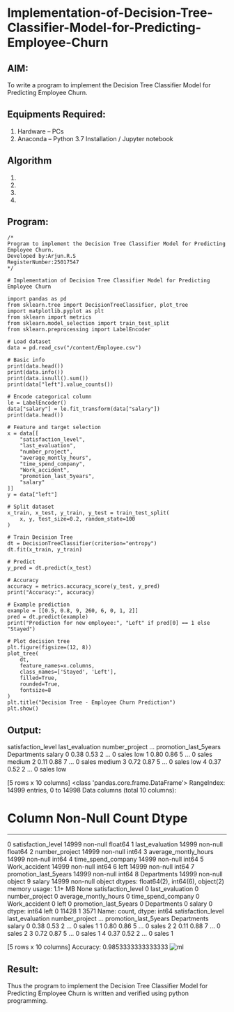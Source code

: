 # Implementation-of-Decision-Tree-Classifier-Model-for-Predicting-Employee-Churn

## AIM:
To write a program to implement the Decision Tree Classifier Model for Predicting Employee Churn.

## Equipments Required:
1. Hardware – PCs
2. Anaconda – Python 3.7 Installation / Jupyter notebook

## Algorithm
1. 
2. 
3. 
4. 

## Program:
```
/*
Program to implement the Decision Tree Classifier Model for Predicting Employee Churn.
Developed by:Arjun.R.S 
RegisterNumber:25017547  
*/

# Implementation of Decision Tree Classifier Model for Predicting Employee Churn

import pandas as pd
from sklearn.tree import DecisionTreeClassifier, plot_tree
import matplotlib.pyplot as plt
from sklearn import metrics
from sklearn.model_selection import train_test_split
from sklearn.preprocessing import LabelEncoder

# Load dataset
data = pd.read_csv("/content/Employee.csv")

# Basic info
print(data.head())
print(data.info())
print(data.isnull().sum())
print(data["left"].value_counts())

# Encode categorical column
le = LabelEncoder()
data["salary"] = le.fit_transform(data["salary"])
print(data.head())

# Feature and target selection
x = data[[
    "satisfaction_level",
    "last_evaluation",
    "number_project",
    "average_montly_hours",
    "time_spend_company",
    "Work_accident",
    "promotion_last_5years",
    "salary"
]]
y = data["left"]

# Split dataset
x_train, x_test, y_train, y_test = train_test_split(
    x, y, test_size=0.2, random_state=100
)

# Train Decision Tree
dt = DecisionTreeClassifier(criterion="entropy")
dt.fit(x_train, y_train)

# Predict
y_pred = dt.predict(x_test)

# Accuracy
accuracy = metrics.accuracy_score(y_test, y_pred)
print("Accuracy:", accuracy)

# Example prediction
example = [[0.5, 0.8, 9, 260, 6, 0, 1, 2]]
pred = dt.predict(example)
print("Prediction for new employee:", "Left" if pred[0] == 1 else "Stayed")

# Plot decision tree
plt.figure(figsize=(12, 8))
plot_tree(
    dt,
    feature_names=x.columns,
    class_names=['Stayed', 'Left'],
    filled=True,
    rounded=True,
    fontsize=8
)
plt.title("Decision Tree - Employee Churn Prediction")
plt.show()

```

## Output:

   satisfaction_level  last_evaluation  number_project  ...  promotion_last_5years  Departments   salary
0                0.38             0.53               2  ...                      0         sales     low
1                0.80             0.86               5  ...                      0         sales  medium
2                0.11             0.88               7  ...                      0         sales  medium
3                0.72             0.87               5  ...                      0         sales     low
4                0.37             0.52               2  ...                      0         sales     low

[5 rows x 10 columns]
<class 'pandas.core.frame.DataFrame'>
RangeIndex: 14999 entries, 0 to 14998
Data columns (total 10 columns):
 #   Column                 Non-Null Count  Dtype
---  ------                 --------------  -----
 0   satisfaction_level     14999 non-null  float64
 1   last_evaluation        14999 non-null  float64
 2   number_project         14999 non-null  int64
 3   average_montly_hours   14999 non-null  int64
 4   time_spend_company     14999 non-null  int64
 5   Work_accident          14999 non-null  int64
 6   left                   14999 non-null  int64
 7   promotion_last_5years  14999 non-null  int64
 8   Departments            14999 non-null  object
 9   salary                 14999 non-null  object
dtypes: float64(2), int64(6), object(2)
memory usage: 1.1+ MB
None
satisfaction_level       0
last_evaluation          0
number_project           0
average_montly_hours     0
time_spend_company       0
Work_accident            0
left                     0
promotion_last_5years    0
Departments              0
salary                   0
dtype: int64
left
0    11428
1     3571
Name: count, dtype: int64
   satisfaction_level  last_evaluation  number_project  ...  promotion_last_5years  Departments   salary
0                0.38             0.53               2  ...                      0         sales       1
1                0.80             0.86               5  ...                      0         sales       2
2                0.11             0.88               7  ...                      0         sales       2
3                0.72             0.87               5  ...                      0         sales       1
4                0.37             0.52               2  ...                      0         sales       1

[5 rows x 10 columns]
Accuracy: 0.9853333333333333
![ml](https://github.com/user-attachments/assets/8555b1a6-608b-48d3-9ae6-742c779963f4)


## Result:
Thus the program to implement the  Decision Tree Classifier Model for Predicting Employee Churn is written and verified using python programming.
